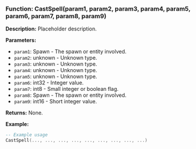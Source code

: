 ### Function: CastSpell(param1, param2, param3, param4, param5, param6, param7, param8, param9)

**Description:**
Placeholder description.

**Parameters:**
- `param1`: Spawn - The spawn or entity involved.
- `param2`: unknown - Unknown type.
- `param3`: unknown - Unknown type.
- `param4`: unknown - Unknown type.
- `param5`: unknown - Unknown type.
- `param6`: int32 - Integer value.
- `param7`: int8 - Small integer or boolean flag.
- `param8`: Spawn - The spawn or entity involved.
- `param9`: int16 - Short integer value.

**Returns:** None.

**Example:**

```lua
-- Example usage
CastSpell(..., ..., ..., ..., ..., ..., ..., ..., ...)
```
